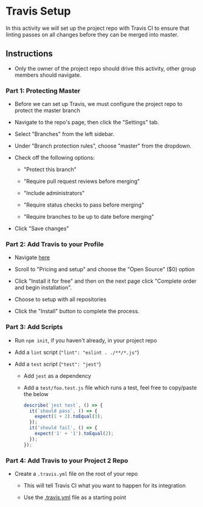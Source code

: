 # Travis Setup

In this activity we will set up the project repo with Travis CI to ensure that linting passes on all changes before they can be merged into master.

## Instructions

- Only the owner of the project repo should drive this activity, other group members should navigate.

### Part 1: Protecting Master

- Before we can set up Travis, we must configure the project repo to protect the master branch

- Navigate to the repo's page, then click the "Settings" tab.

- Select "Branches" from the left sidebar.

- Under "Branch protection rules", choose "master" from the dropdown.

- Check off the following options:

  - "Protect this branch"

  - "Require pull request reviews before merging"

  - "Include administrators"

  - "Require status checks to pass before merging"

  - "Require branches to be up to date before merging"

- Click "Save changes"

### Part 2: Add Travis to your Profile

- Navigate [here](https://github.com/marketplace/travis-ci)

- Scroll to "Pricing and setup" and choose the "Open Source" (\$0) option

- Click "Install it for free" and then on the next page click "Complete order and begin installation".

- Choose to setup with all repositories

- Click the "Install" button to complete the process.

### Part 3: Add Scripts

- Run `npm init`, if you haven't already, in your project repo

- Add a `lint` script (`"lint": "eslint . ./**/*.js"`)

- Add a `test` script (`"test": "jest"`)

  - Add `jest` as a dependency

  - Add a `test/foo.test.js` file which runs a test, feel free to copy/paste the below

    ```js
    describe(`jest test`, () => {
      it(`should pass`, () => {
        expect(1 + 2).toEqual(3);
      });
      it('should fail', () => {
        expect('1' + '1').toEqual(2);
      });
    });
    ```

### Part 4: Add Travis to your Project 2 Repo

- Create a `.travis.yml` file on the root of your repo

  - This will tell Travis CI what you want to happen for its integration

  - Use the [.travis.yml](./.travis.yml) file as a starting point
